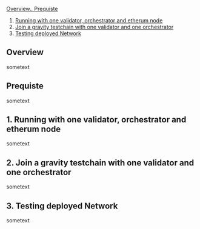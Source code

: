 [ Overview.. ](#over)
[ Prequiste ](#pre)
1. [ Running with one validator, orchestrator and etherum node](#step1)
2. [Join a gravity testchain with one validator and one orchestrator](#step2)
3. [Testing deployed Network](#step3)



<a name="over"></a>
##  Overview

sometext

<a name="pre"></a>
##  Prequiste

sometext

<a name="step1"></a>
## 1. Running with one validator, orchestrator and etherum node

sometext

<a name="step2"></a>
## 2. Join a gravity testchain with one validator and one orchestrator

sometext

<a name="step3"></a>
## 3. Testing deployed Network

sometext


